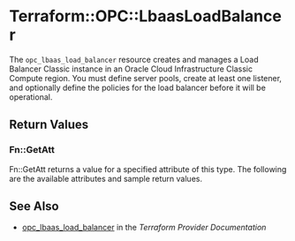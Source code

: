 # Terraform::OPC::LbaasLoadBalancer

The `opc_lbaas_load_balancer` resource creates and manages a Load Balancer Classic instance in an Oracle Cloud Infrastructure Classic Compute region. You must define server pools, create at least one listener, and optionally define the policies for the load balancer before it will be operational.

## Return Values

### Fn::GetAtt

Fn::GetAtt returns a value for a specified attribute of this type. The following are the available attributes and sample return values.

## See Also

* [opc_lbaas_load_balancer](https://www.terraform.io/docs/providers/opc/r/lbaas_load_balancer.html) in the _Terraform Provider Documentation_